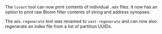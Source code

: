 The `lsvast` tool can now print contents of individual `.mdx` files.
It now has an option to print raw Bloom filter contents of string
and address synopses.

The `mdx-regenerate` tool was renamed to `vast-regenerate` and can
now also regenerate an index file from a list of partition UUIDs.
